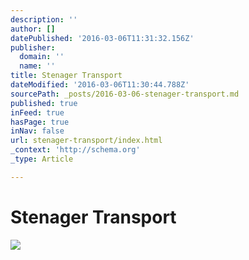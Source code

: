 ```yaml
---
description: ''
author: []
datePublished: '2016-03-06T11:31:32.156Z'
publisher:
  domain: ''
  name: ''
title: Stenager Transport
dateModified: '2016-03-06T11:30:44.788Z'
sourcePath: _posts/2016-03-06-stenager-transport.md
published: true
inFeed: true
hasPage: true
inNav: false
url: stenager-transport/index.html
_context: 'http://schema.org'
_type: Article

---
```

# Stenager Transport
![](https://the-grid-user-content.s3-us-west-2.amazonaws.com/0cb7ab2a-92e7-4982-b636-554260ef12c4.png)